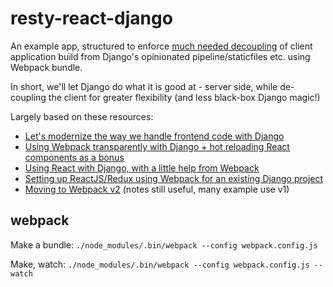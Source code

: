 # resty-react-django

An example app, structured to enforce [much needed decoupling](http://owaislone.org/blog/modern-frontends-with-django/) of 
client application build from Django's opinionated pipeline/staticfiles etc. using Webpack bundle.

In short, we'll let Django do what it is good at - server side, while de-coupling the client for greater flexibility (and less black-box Django magic!)

Largely based on these resources:
* [Let's modernize the way we handle frontend code with Django](http://owaislone.org/blog/modern-frontends-with-django/)
* [Using Webpack transparently with Django + hot reloading React components as a bonus](http://owaislone.org/blog/webpack-plus-reactjs-and-django/)
* [Using React with Django, with a little help from Webpack](http://geezhawk.github.io/using-react-with-django-rest-framework)
* [Setting up ReactJS/Redux using Webpack for an existing Django project](https://gist.github.com/genomics-geek/81c6880ca862d99574c6f84dec81acb0)
* [Moving to Webpack v2](https://javascriptplayground.com/blog/2016/10/moving-to-webpack-2/) (notes still useful, many example use v1)



## webpack
Make a bundle: `./node_modules/.bin/webpack --config webpack.config.js`

Make, watch: `./node_modules/.bin/webpack --config webpack.config.js --watch`